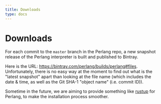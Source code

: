 ```yaml
---
title: Downloads
type: docs
---
```


# Downloads

For each commit to the `master` branch in the Perlang repo, a new snapshot release of the Perlang interpreter is built and published to Bintray.

Here is the URL: https://bintray.com/perlang/builds/perlang#files. Unfortunately, there is no easy way at the moment to find out what is the "latest snapshot" apart than looking at the file name (which includes the date & time, as well as the Git SHA-1 "object name" (i.e. commit ID)).

Sometime in the future, we are aiming to provide something like [rustup](https://rustup.rs/) for Perlang, to make the installation process smoother.
